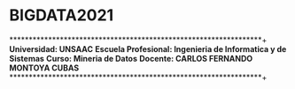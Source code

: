 # BIGDATA2021
*****************************************************************+
**Universidad: UNSAAC**
**Escuela Profesional: Ingenieria de Informatica y de Sistemas**
**Curso: Mineria de Datos**
**Docente: CARLOS FERNANDO MONTOYA CUBAS**
*****************************************************************+

